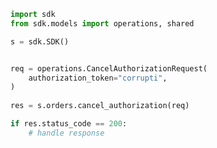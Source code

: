 <!-- Start SDK Example Usage -->
```python
import sdk
from sdk.models import operations, shared

s = sdk.SDK()


req = operations.CancelAuthorizationRequest(
    authorization_token="corrupti",
)
    
res = s.orders.cancel_authorization(req)

if res.status_code == 200:
    # handle response
```
<!-- End SDK Example Usage -->